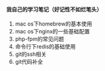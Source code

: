 #### 我自己的学习笔记（好记性不如烂笔头）
1. mac os下homebrew的基本使用
2. mac os下nginx的一些基础配置
3. php-fpm的常见问题
4. 命令行下redis的基础使用
5. git的ssh相关
6. git代码补全
